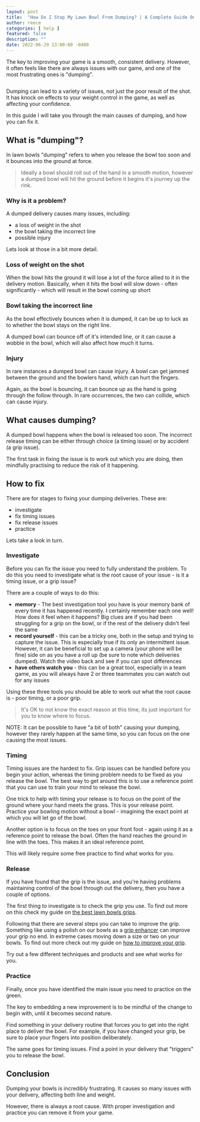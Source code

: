 ```yaml
---
layout: post
title:  "How Do I Stop My Lawn Bowl From Dumping? | A Complete Guide On How To Fix!"
author: reece
categories: [ help ]
featured: false
description: ""
date: 2022-06-29 13:00:00 -0400
---
```

    

<!-- wp:paragraph -->
<p xmlns="http://www.w3.org/1999/xhtml">The key to improving your game is a smooth, consistent delivery. However, it often feels like there are always issues with our game, and one of the most frustrating ones is "dumping".</p>
<!-- /wp:paragraph -->

<!-- wp:image {"id":1267,"sizeSlug":"full","linkDestination":"none"} -->
<figure class="wp-block-image size-full"><img src="/img/posts/How-Do-I-Stop-My-Lawn-Bowl-From-Dumping.jpg" alt="" class="wp-image-1267"/></figure>
<!-- /wp:image -->

<!-- wp:paragraph -->
<p>Dumping can lead to a variety of issues, not just the poor result of the shot. It has knock on effects to your weight control in the game, as well as affecting your confidence. </p>
<!-- /wp:paragraph -->

<!-- wp:paragraph -->
<p>In this guide I will take you through the main causes of dumping, and how you can fix it.</p>
<!-- /wp:paragraph -->

<!-- wp:heading -->
<h2>What is "dumping"?</h2>
<!-- /wp:heading -->

<!-- wp:paragraph -->
<p>In lawn bowls "dumping" refers to when you release the bowl too soon and it bounces into the ground at force.</p>
<!-- /wp:paragraph -->

<!-- wp:quote -->
<blockquote class="wp-block-quote"><p>Ideally a bowl should roll out of the hand in a smooth motion, however a dumped bowl will hit the ground before it begins it's journey up the rink.  </p></blockquote>
<!-- /wp:quote -->

<!-- wp:heading {"level":3} -->
<h3>Why is it a problem?</h3>
<!-- /wp:heading -->

<!-- wp:paragraph -->
<p>A dumped delivery causes many issues, including:</p>
<!-- /wp:paragraph -->

<!-- wp:list -->
<ul><li>a loss of weight in the shot</li><li>the bowl taking the incorrect line</li><li>possible injury</li></ul>
<!-- /wp:list -->

<!-- wp:paragraph -->
<p>Lets look at those in a bit more detail.</p>
<!-- /wp:paragraph -->

<!-- wp:heading {"level":3} -->
<h3>Loss of weight on the shot</h3>
<!-- /wp:heading -->

<!-- wp:paragraph -->
<p>When the bowl hits the ground it will lose a lot of the force allied to it in the delivery motion. Basically,  when it hits the bowl will slow down - often significantly - which will result in the bowl coming up short</p>
<!-- /wp:paragraph -->

<!-- wp:heading {"level":3} -->
<h3>Bowl taking the incorrect line</h3>
<!-- /wp:heading -->

<!-- wp:paragraph -->
<p>As the bowl effectively bounces when it is dumped, it can be up to luck as to whether the bowl stays on the right line.</p>
<!-- /wp:paragraph -->

<!-- wp:paragraph -->
<p>A dumped bowl can bounce off of it's intended line, or it can cause a wobble in the bowl, which will also affect how much it turns.</p>
<!-- /wp:paragraph -->

<!-- wp:heading {"level":3} -->
<h3>Injury</h3>
<!-- /wp:heading -->

<!-- wp:paragraph -->
<p>In rare instances a dumped bowl can cause injury. A bowl can get jammed between the ground and the bowlers hand, which can hurt the fingers.</p>
<!-- /wp:paragraph -->

<!-- wp:paragraph -->
<p>Again, as the bowl is bouncing, it can bounce up as the hand is going through the follow through. In rare occurrences, the two can collide, which can cause injury.</p>
<!-- /wp:paragraph -->

<!-- wp:heading -->
<h2>What causes dumping?</h2>
<!-- /wp:heading -->

<!-- wp:paragraph -->
<p>A dumped bowl happens when the bowl is released too soon. The incorrect release timing can be either through choice (a timing issue) or by accident (a grip issue).</p>
<!-- /wp:paragraph -->

<!-- wp:paragraph -->
<p>The first task in fixing the issue is to work out which you are doing, then mindfully practising to reduce the risk of it happening.</p>
<!-- /wp:paragraph -->

<!-- wp:heading -->
<h2>How to fix</h2>
<!-- /wp:heading -->

<!-- wp:paragraph -->
<p>There are for stages to fixing your dumping deliveries. These are:</p>
<!-- /wp:paragraph -->

<!-- wp:list -->
<ul><li>investigate</li><li>fix timing issues</li><li>fix release issues</li><li>practice</li></ul>
<!-- /wp:list -->

<!-- wp:paragraph -->
<p>Lets take a look in turn.</p>
<!-- /wp:paragraph -->

<!-- wp:heading {"level":3} -->
<h3>Investigate</h3>
<!-- /wp:heading -->

<!-- wp:paragraph -->
<p>Before you can fix the issue you need to fully understand the problem. To do this you need to investigate what is the root cause of your issue - is it a timing issue, or a grip issue?</p>
<!-- /wp:paragraph -->

<!-- wp:paragraph -->
<p>There are a couple of ways to do this:</p>
<!-- /wp:paragraph -->

<!-- wp:list -->
<ul><li><strong>memory</strong> - The best investigation tool you have is your memory bank of every time it has happened recently. I certainly remember each one well! How does it feel when it happens? Big clues are if you had been struggling for a grip on the bowl, or if the rest of the delivery didn't feel the same</li><li><strong>record yourself</strong> - this can be a tricky one, both in the setup and trying to capture the issue. This is especially true if its only an intermittent issue. However, it can be beneficial to set up a camera (your phone will be fine) side on as you have a roll up (be sure to note which deliveries dumped). Watch the video back and see if you can spot differences</li><li><strong>have others watch you</strong> - this can be a great tool, especially in a team game, as you will always have 2 or three teammates you can watch out for any issues</li></ul>
<!-- /wp:list -->

<!-- wp:paragraph -->
<p>Using these three tools you should be able to work out what the root cause is - poor timing, or a poor grip. </p>
<!-- /wp:paragraph -->

<!-- wp:quote -->
<blockquote class="wp-block-quote"><p>It's OK to not know the exact reason at this time, its just important for you to know where to focus.</p></blockquote>
<!-- /wp:quote -->

<!-- wp:paragraph -->
<p>NOTE: It can be possible to have "a bit of both" causing your dumping, however they rarely happen at the same time, so you can focus on the one causing the most issues.</p>
<!-- /wp:paragraph -->

<!-- wp:heading {"level":3} -->
<h3>Timing</h3>
<!-- /wp:heading -->

<!-- wp:paragraph -->
<p>Timing issues are the hardest to fix. Grip issues can be handled before you begin your action, whereas the timing problem needs to be fixed as you release the bowl. The best way to get around this is to use a reference point that you can use to train your mind to release the bowl.</p>
<!-- /wp:paragraph -->

<!-- wp:paragraph -->
<p>One trick to help with timing your release is to focus on the point of the ground where your hand meets the grass. This is your release point. Practice your bowling motion without a bowl - imagining the exact point at which you will let go of the bowl.</p>
<!-- /wp:paragraph -->

<!-- wp:paragraph -->
<p>Another option is to focus on the toes on your front foot - again using it as a reference point to release the bowl. Often the hand reaches the ground in line with the toes. This makes it an ideal reference point.</p>
<!-- /wp:paragraph -->

<!-- wp:paragraph -->
<p>This will likely require some free practice to find what works for you.</p>
<!-- /wp:paragraph -->

<!-- wp:heading {"level":3} -->
<h3>Release</h3>
<!-- /wp:heading -->

<!-- wp:paragraph -->
<p>If you have found that the grip is the issue, and you're having problems maintaining control of the bowl through out the delivery, then you have a couple of options.</p>
<!-- /wp:paragraph -->

<!-- wp:paragraph -->
<p>The first thing to investigate is to check the grip you use. To find out more on this check my guide on <a href="https://www.jackhighbowls.com/guide/best-lawn-bowl-grips/" data-type="post" data-id="166">the best lawn bowls grips</a>.</p>
<!-- /wp:paragraph -->

<!-- wp:paragraph -->
<p>Following that there are several steps you can take to improve the grip. Something like using a polish on our bowls as a <a href="https://www.jackhighbowls.com/guide/best-lawn-bowls-grip-enhancers/" data-type="post" data-id="278">grip enhancer</a> can improve your grip no end. In extreme cases moving down a size or two on your bowls. To find out more check out my guide on <a href="https://www.jackhighbowls.com/help/how-to-improve-grip-on-your-lawn-bowls/" data-type="post" data-id="1009">how to improve your grip</a>.</p>
<!-- /wp:paragraph -->

<!-- wp:paragraph -->
<p>Try out a few different techniques and products and see what works for you.</p>
<!-- /wp:paragraph -->

<!-- wp:heading {"level":3} -->
<h3>Practice</h3>
<!-- /wp:heading -->

<!-- wp:paragraph -->
<p>Finally, once you have identified the main issue you need to practice on the green.</p>
<!-- /wp:paragraph -->

<!-- wp:paragraph -->
<p>The key to embedding a new improvement is to be mindful of the change to begin with, until it becomes second nature.</p>
<!-- /wp:paragraph -->

<!-- wp:paragraph -->
<p>Find something in your delivery routine that forces you to get into the right place to deliver the bowl. For example, if you have changed your grip, be sure to place your fingers into position deliberately.</p>
<!-- /wp:paragraph -->

<!-- wp:paragraph -->
<p>The same goes for timing issues. Find a point in your delivery that "triggers" you to release the bowl.</p>
<!-- /wp:paragraph -->

<!-- wp:heading -->
<h2>Conclusion</h2>
<!-- /wp:heading -->

<!-- wp:paragraph -->
<p>Dumping your bowls is incredibly frustrating. It causes so many issues with your delivery, affecting both line and weight.</p>
<!-- /wp:paragraph -->

<!-- wp:paragraph -->
<p>However, there is always a root cause. With proper investigation and practice you can remove it from your game. </p>
<!-- /wp:paragraph -->
    